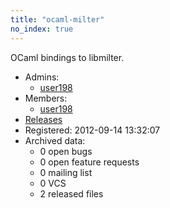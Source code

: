 ```yaml
---
title: "ocaml-milter"
no_index: true
---
```


OCaml bindings to libmilter.


* Admins:
  * [user198](/users/user198)
* Members:
  * [user198](/users/user198)
* [Releases](https://download.ocamlcore.org/ocaml-milter)
* Registered: 2012-09-14 13:32:07
* Archived data:
  * 0 open bugs
  * 0 open feature requests
  * 0 mailing list
  * 0 VCS
  * 2 released files
